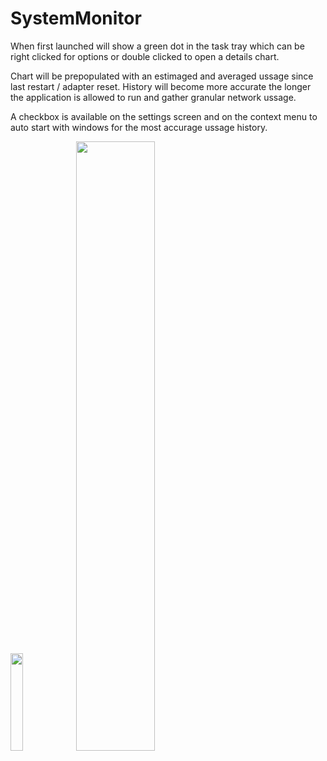 # SystemMonitor

When first launched will show a green dot in the task tray which can be right clicked for options or double clicked to open a details chart.

Chart will be prepopulated with an estimaged and averaged ussage since last restart / adapter reset.  History will become more accurate the longer the application is allowed to run and gather granular network ussage.

A checkbox is available on the settings screen and on the context menu to auto start with windows for the most accurage ussage history.

<img src="https://achey.net/images/system_monitor_context_menu.png" width="20%" height="20%" />

<img src="https://achey.net/images/system_monitor.png" width="50%" height="50%" />
